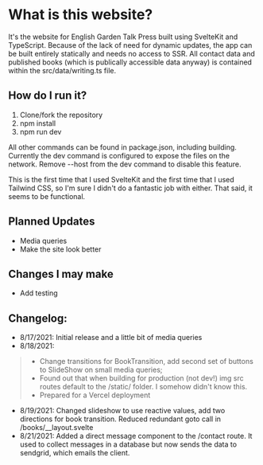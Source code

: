 # What is this website?

It's the website for English Garden Talk Press built using SvelteKit and TypeScript. Because of the lack of need for dynamic updates, the app can be built entirely statically and needs no access to SSR. All contact data and published books (which is publically accessible data anyway) is contained within the src/data/writing.ts file.

## How do I run it?

1. Clone/fork the repository
2. npm install
3. npm run dev

All other commands can be found in package.json, including building. Currently the dev command is configured to expose the files on the network. Remove --host from the dev command to disable this feature.

This is the first time that I used SvelteKit and the first time that I used Tailwind CSS, so I'm sure I didn't do a fantastic job with either. That said, it seems to be functional.

## Planned Updates

* Media queries
* Make the site look better

## Changes I may make

* Add testing

## Changelog:
* 8/17/2021: Initial release and a little bit of media queries
* 8/18/2021:
> * Change transitions for BookTransition, add second set of buttons to SlideShow on small media queries;
> * Found out that when building for production (not dev!) img src routes default to the /static/ folder. I somehow didn't know this.
> * Prepared for a Vercel deployment
* 8/19/2021: Changed slideshow to use reactive values, add two directions for book transition. Reduced redundant goto call in /books/__layout.svelte
* 8/21/2021: Added a direct message component to the /contact route. It used to collect messages in a database but now sends the data to sendgrid, which emails the client.